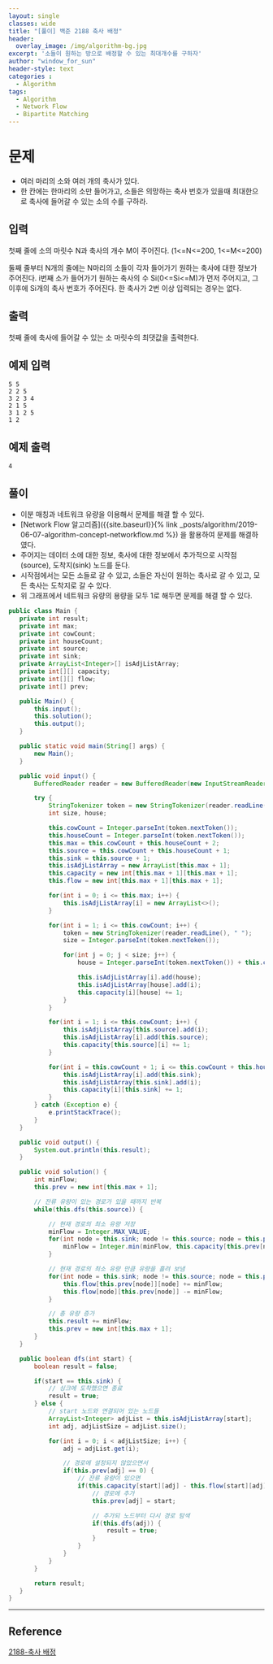 ```yaml
--- 
layout: single
classes: wide
title: "[풀이] 백준 2188 축사 배정"
header:
  overlay_image: /img/algorithm-bg.jpg
excerpt: '소들이 원하는 방으로 배정할 수 있는 최대개수를 구하자'
author: "window_for_sun"
header-style: text
categories :
  - Algorithm
tags:
  - Algorithm
  - Network Flow
  - Bipartite Matching
---  
```


# 문제
- 여러 마리의 소와 여러 개의 축사가 있다.
- 한 칸에는 한마리의 소만 들어가고, 소들은 의망하는 축사 번호가 있을때 최대한으로 축사에 들어갈 수 있는 소의 수를 구하라.

## 입력
첫째 줄에 소의 마릿수 N과 축사의 개수 M이 주어진다. (1<=N<=200, 1<=M<=200)

둘째 줄부터 N개의 줄에는 N마리의 소들이 각자 들어가기 원하는 축사에 대한 정보가 주어진다. i번째 소가 들어가기 원하는 축사의 수 Si(0<=Si<=M)가 먼저 주어지고, 그 이후에 Si개의 축사 번호가 주어진다. 한 축사가 2번 이상 입력되는 경우는 없다.

## 출력
첫째 줄에 축사에 들어갈 수 있는 소 마릿수의 최댓값을 출력한다.

## 예제 입력

```
5 5
2 2 5
3 2 3 4
2 1 5
3 1 2 5
1 2
```  

## 예제 출력

```
4
```  

## 풀이
- 이분 매칭과 네트워크 유량을 이용해서 문제를 해결 할 수 있다.
- [Network Flow 알고리즘]({{site.baseurl}}{% link _posts/algorithm/2019-06-07-algorithm-concept-networkflow.md %}) 을 활용하여 문제를 해결하였다.
- 주어지는 데이터 소에 대한 정보, 축사에 대한 정보에서 추가적으로 시작점(source), 도착지(sink) 노드를 둔다.
- 시작점에서는 모든 소들로 갈 수 있고, 소들은 자신이 원하는 축사로 갈 수 있고, 모든 축사는 도착지로 갈 수 있다.
- 위 그래프에서 네트워크 유량의 용량을 모두 1로 해두면 문제를 해결 할 수 있다.

```java
public class Main {
   private int result;
   private int max;
   private int cowCount;
   private int houseCount;
   private int source;
   private int sink;
   private ArrayList<Integer>[] isAdjListArray;
   private int[][] capacity;
   private int[][] flow;
   private int[] prev;

   public Main() {
	   this.input();
	   this.solution();
	   this.output();
   }

   public static void main(String[] args) {
	   new Main();
   }

   public void input() {
	   BufferedReader reader = new BufferedReader(new InputStreamReader(System.in));

	   try {
		   StringTokenizer token = new StringTokenizer(reader.readLine(), " ");
		   int size, house;

		   this.cowCount = Integer.parseInt(token.nextToken());
		   this.houseCount = Integer.parseInt(token.nextToken());
		   this.max = this.cowCount + this.houseCount + 2;
		   this.source = this.cowCount + this.houseCount + 1;
		   this.sink = this.source + 1;
		   this.isAdjListArray = new ArrayList[this.max + 1];
		   this.capacity = new int[this.max + 1][this.max + 1];
		   this.flow = new int[this.max + 1][this.max + 1];

		   for(int i = 0; i <= this.max; i++) {
			   this.isAdjListArray[i] = new ArrayList<>();
		   }

		   for(int i = 1; i <= this.cowCount; i++) {
			   token = new StringTokenizer(reader.readLine(), " ");
			   size = Integer.parseInt(token.nextToken());

			   for(int j = 0; j < size; j++) {
				   house = Integer.parseInt(token.nextToken()) + this.cowCount;

				   this.isAdjListArray[i].add(house);
				   this.isAdjListArray[house].add(i);
				   this.capacity[i][house] += 1;
			   }
		   }

		   for(int i = 1; i <= this.cowCount; i++) {
			   this.isAdjListArray[this.source].add(i);
			   this.isAdjListArray[i].add(this.source);
			   this.capacity[this.source][i] += 1;
		   }

		   for(int i = this.cowCount + 1; i <= this.cowCount + this.houseCount; i++) {
			   this.isAdjListArray[i].add(this.sink);
			   this.isAdjListArray[this.sink].add(i);
			   this.capacity[i][this.sink] += 1;
		   }
	   } catch (Exception e) {
		   e.printStackTrace();
	   }
   }

   public void output() {
	   System.out.println(this.result);
   }

   public void solution() {
	   int minFlow;
	   this.prev = new int[this.max + 1];

	   // 잔류 유량이 있는 경로가 있을 때까지 반복
	   while(this.dfs(this.source)) {

		   // 현재 경로의 최소 유량 저장
		   minFlow = Integer.MAX_VALUE;
		   for(int node = this.sink; node != this.source; node = this.prev[node]) {
			   minFlow = Integer.min(minFlow, this.capacity[this.prev[node]][node] - this.flow[prev[node]][node]);
		   }

		   // 현재 경로의 최소 유량 만큼 유량을 흘려 보냄
		   for(int node = this.sink; node != this.source; node = this.prev[node]) {
			   this.flow[this.prev[node]][node] += minFlow;
			   this.flow[node][this.prev[node]] -= minFlow;
		   }

		   // 총 유량 증가
		   this.result += minFlow;
		   this.prev = new int[this.max + 1];
	   }
   }

   public boolean dfs(int start) {
	   boolean result = false;

	   if(start == this.sink) {
		   // 싱크에 도착했으면 종료
		   result = true;
	   } else {
		   // start 노드와 연결되어 있는 노드들
		   ArrayList<Integer> adjList = this.isAdjListArray[start];
		   int adj, adjListSize = adjList.size();

		   for(int i = 0; i < adjListSize; i++) {
			   adj = adjList.get(i);

			   // 경로에 설정되지 않았으면서
			   if(this.prev[adj] == 0) {
				   // 잔류 유량이 있으면
				   if(this.capacity[start][adj] - this.flow[start][adj] > 0) {
					   // 경로에 추가
					   this.prev[adj] = start;

					   // 추가되 노드부터 다시 경로 탐색
					   if(this.dfs(adj)) {
						   result = true;
					   }
				   }
			   }
		   }
	   }

	   return result;
   }
}
```  

---
## Reference
[2188-축사 배정](https://www.acmicpc.net/problem/2188)  

